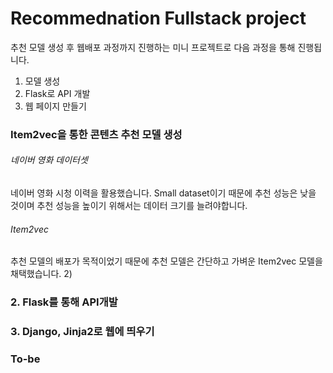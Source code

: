 # Recommednation Fullstack project
추천 모델 생성 후 웹배포 과정까지 진행하는 미니 프로젝트로 다음 과정을 통해 진행됩니다.
1) 모델 생성
2) Flask로 API 개발
3) 웹 페이지 만들기
### Item2vec을 통한 콘텐츠 추천 모델 생성
###### 네이버 영화 데이터셋
네이버 영화 시청 이력을 활용했습니다. Small dataset이기 때문에 추천 성능은 낮을 것이며 추천 성능을 높이기 위해서는 데이터 크기를 늘려야합니다.
###### Item2vec
추천 모델의 배포가 목적이었기 때문에 추천 모델은 간단하고 가벼운 Item2vec 모델을 채택했습니다.
2)  
### 2. Flask를 통해 API개발
### 3. Django, Jinja2로 웹에 띄우기

### To-be
